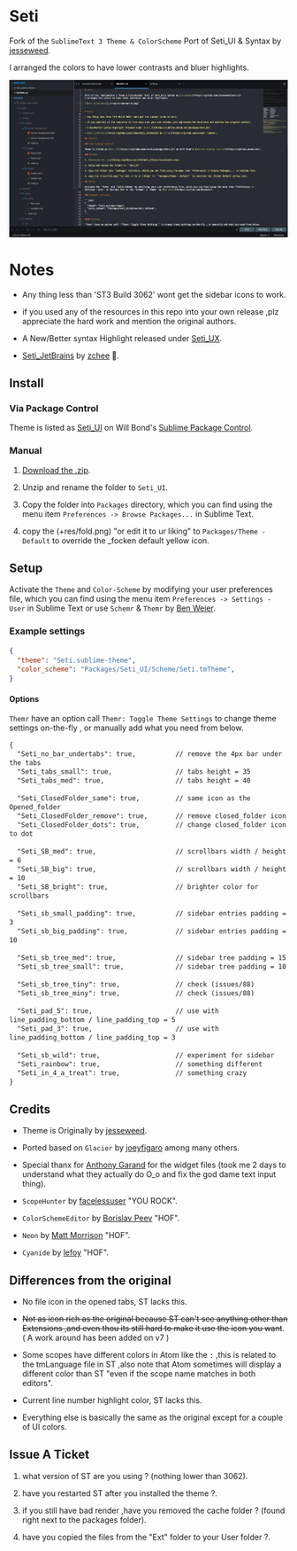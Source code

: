 # Seti

Fork of the `SublimeText 3 Theme & ColorScheme` Port of Seti_UI & Syntax by [jesseweed](https://github.com/jesseweed/seti-ui).

I arranged the colors to have lower contrasts and bluer highlights.

![Seti Screenshot](./+res/screenshot-3.png)


# Notes

- Any thing less than 'ST3 Build 3062' wont get the sidebar icons to work.

- if you used any of the resources in this repo into your own release ,plz appreciate the hard work and mention the original authors.

- A New/Better syntax Highlight released under [Seti_UX](https://sublime.wbond.net/packages/Seti_UX).

- [Seti_JetBrains](https://github.com/zchee/Seti_JetBrains) by [zchee](https://github.com/zchee) :tophat:.

## Install

### Via Package Control

Theme is listed as [Seti_UI](https://sublime.wbond.net/packages/Seti_UI) on Will Bond's [Sublime Package Control](https://sublime.wbond.net).

### Manual

1. [Download the .zip](https://github.com/ctf0/Seti_ST3/archive/master.zip).

2. Unzip and rename the folder to ``Seti_UI``.

3. Copy the folder into `Packages` directory, which you can find using the menu item `Preferences -> Browse Packages...` in Sublime Text.

4. copy the (+res/fold.png) "or edit it to ur liking" to ``Packages/Theme - Default`` to override the _focken default yellow icon.

## Setup

Activate the `Theme` and `Color-Scheme` by modifying your user preferences file, which you can find using the menu item `Preferences -> Settings - User` in Sublime Text or use `Schemr` & `Themr` by [Ben Weier](https://github.com/benweier).

### Example settings

```json
{
  "theme": "Seti.sublime-theme",
  "color_scheme": "Packages/Seti_UI/Scheme/Seti.tmTheme",
}
```

#### Options

`Themr` have an option call ``Themr: Toggle Theme Settings`` to change theme settings on-the-fly , or manually add what you need from below.

```
{
  "Seti_no_bar_undertabs": true,          // remove the 4px bar under the tabs
  "Seti_tabs_small": true,                // tabs height = 35
  "Seti_tabs_med": true,                  // tabs height = 40

  "Seti_ClosedFolder_same": true,         // same icon as the Opened_folder
  "Seti_ClosedFolder_remove": true,       // remove closed_folder icon
  "Seti_ClosedFolder_dots": true,         // change closed_folder icon to dot

  "Seti_SB_med": true,                    // scrollbars width / height = 6
  "Seti_SB_big": true,                    // scrollbars width / height = 10
  "Seti_SB_bright": true,                 // brighter color for scrollbars

  "Seti_sb_small_padding": true,          // sidebar entries padding = 3
  "Seti_sb_big_padding": true,            // sidebar entries padding = 10

  "Seti_sb_tree_med": true,               // sidebar tree padding = 15
  "Seti_sb_tree_small": true,             // sidebar tree padding = 10

  "Seti_sb_tree_tiny": true,              // check (issues/88)
  "Seti_sb_tree_miny": true,              // check (issues/88)

  "Seti_pad_5": true,                     // use with line_padding_bottom / line_padding_top = 5
  "Seti_pad_3": true,                     // use with line_padding_bottom / line_padding_top = 3

  "Seti_sb_wild": true,                   // experiment for sidebar
  "Seti_rainbow": true,                   // something different
  "Seti_in_4_a_treat": true,              // something crazy
}
```

## Credits

- Theme is Originally by [jesseweed](https://github.com/jesseweed/seti-ui).

- Ported based on `Glacier` by [joeyfigaro](https://github.com/joeyfigaro/glacier-theme) among many others.

- Special thanx for [Anthony Garand](https://github.com/garand) for the widget files (took me 2 days to understand what they actually do O_o and fix the god dame text input thing).

- `ScopeHunter` by [facelessuser](https://github.com/facelessuser) "YOU ROCK".

- `ColorSchemeEditor` by [Borislav Peev](https://github.com/bobef) "HOF".

- `Neon` by [Matt Morrison](https://github.com/MattDMo/Neon-color-scheme) "HOF".

- `Cyanide` by [lefoy](https://github.com/lefoy/cyanide-theme) "HOF".

## Differences from the original

- No file icon in the opened tabs, ST lacks this.

- <strike>Not as icon rich as the original because ST can't see anything other than Extensions ,and even thou its still hard to make it use the icon you want</strike>. ( A work around has been added on v7 )

- Some scopes have different colors in Atom like the `:` ,this is related to the tmLanguage file in ST ,also note that Atom sometimes will display a different color than ST "even if the scope name matches in both editors".

- Current line number highlight color, ST lacks this.

- Everything else is basically the same as the original except for a couple of UI colors.

## Issue A Ticket

1. what version of ST are you using ? (nothing lower than 3062).

2. have you restarted ST after you installed the theme ?.

3. if you still have bad render ,have you removed the cache folder ? (found right next to the packages folder).

4. have you copied the files from the "Ext" folder to your User folder ?.
